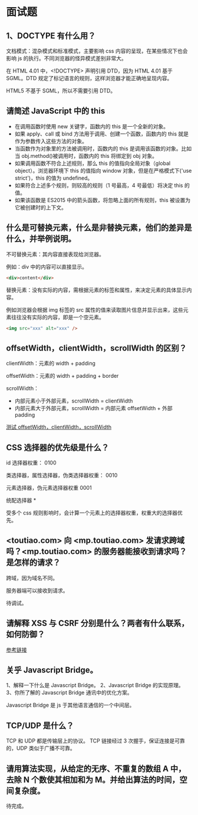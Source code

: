# 面试题

## 1、DOCTYPE 有什么用？

文档模式：混杂模式和标准模式，主要影响 css 内容的呈现，在某些情况下也会影响 js 的执行。不同浏览器的怪异模式差别非常大。

在 HTML 4.01 中，<!DOCTYPE> 声明引用 DTD，因为 HTML 4.01 基于 SGML。DTD 规定了标记语言的规则，这样浏览器才能正确地呈现内容。

HTML5 不基于 SGML，所以不需要引用 DTD。

## 请简述 JavaScript 中的 this

- 在调用函数时使用 new 关键字，函数内的 this 是一个全新的对象。
- 如果 apply、call 或 bind 方法用于调用、创建一个函数，函数内的 this 就是作为参数传入这些方法的对象。
- 当函数作为对象里的方法被调用时，函数内的 this 是调用该函数的对象。比如当 obj.method()被调用时，函数内的 this 将绑定到 obj 对象。
- 如果调用函数不符合上述规则，那么 this 的值指向全局对象（global object）。浏览器环境下 this 的值指向 window 对象，但是在严格模式下('use strict')，this 的值为 undefined。
- 如果符合上述多个规则，则较高的规则（1 号最高，4 号最低）将决定 this 的值。
- 如果该函数是 ES2015 中的箭头函数，将忽略上面的所有规则，this 被设置为它被创建时的上下文。

## 什么是可替换元素，什么是非替换元素，他们的差异是什么，并举例说明。

不可替换元素：其内容直接表现给浏览器。

例如：div 中的内容可以直接显示。

```html
<div>content</div>
```

替换元素：没有实际的内容，需根据元素的标签和属性，来决定元素的具体显示内容。

例如浏览器会根据 img 标签的 src 属性的值来读取图片信息并显示出来，这些元素往往没有实际的内容，即是一个空元素。

```html
<img src="xxx" alt="xxx" />
```

## offsetWidth，clientWidth，scrollWidth 的区别？

clientWidth：元素的 width + padding

offsetWidth：元素的 width + padding + border

scrollWidth：

- 内部元素小于外部元素，scrollWidth = clientWidth
- 内部元素大于外部元素，scrollWidth = 内部元素 offsetWidth + 外部 padding

[测试 offsetWidth，clientWidth，scrollWidth](https://codepen.io/yhlben/pen/WgowLz)

## CSS 选择器的优先级是什么？

id 选择器权重： 0100

类选择器，属性选择器，伪类选择器权重： 0010

元素选择器，伪元素选择器权重 0001

统配选择器 \*

受多个 css 规则影响时，会计算一个元素上的选择器权重，权重大的选择器优先。

## <toutiao.com> 向 <mp.toutiao.com> 发请求跨域吗？<mp.toutiao.com> 的服务器能接收到请求吗？是怎样的请求？

跨域，因为域名不同。

服务器端可以接收到请求。

待调试。

## 请解释 XSS 与 CSRF 分别是什么？两者有什么联系，如何防御？

[参考链接](fontend-security.html)

## 关乎 Javascript Bridge。

1、解释一下什么是 Javascript Bridge。
2、Javascript Bridge 的实现原理。
3、你所了解的 Javascript Bridge 通讯中的优化方案。

Javascript Bridge 是 js 于其他语言通信的一个中间层。

## TCP/UDP 是什么？

TCP 和 UDP 都是传输层上的协议。
TCP 链接经过 3 次握手，保证连接是可靠的，UDP 类似于广播不可靠。

## 请用算法实现，从给定的无序、不重复的数组 A 中，去除 N 个数使其相加和为 M。并给出算法的时间，空间复杂度。

待完成。
